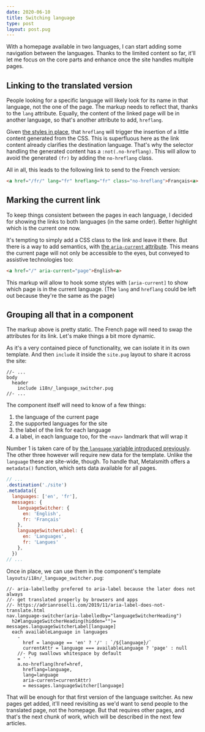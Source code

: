 ```yaml
---
date: 2020-06-10
title: Switching language
type: post
layout: post.pug
---
```

With a homepage available in two languages, I can start adding some navigation between the languages. Thanks to the limited content so far, it'll let me focus on the core parts and enhance once the site handles multiple pages.

Linking to the translated version
---

People looking for a specific language will likely look for its name in that language, not the one of the page. The markup needs to reflect that, thanks to the `lang` attribute. Equally, the content of the linked page will be in another language, so that's another attribute to add, `hreflang`.

Given [the styles in place][hreflang-styling], that `hreflang` will trigger the insertion of a little content generated from the CSS. This is superfluous here as the link content already clarifies the destination language. That's why the selector handling the generated content has a `:not(.no-hreflang)`. This will allow to avoid the generated `(fr)` by adding the `no-hreflang` class.

All in all, this leads to the following link to send to the French version:

```html
<a href="/fr/" lang="fr" hreflang="fr" class="no-hreflang">Français<a>
```

Marking the current link
---

To keep things consistent between the pages in each language, I decided for showing the links to both languages (in the same order). Better highlight which is the current one now.

It's tempting to simply add a CSS class to the link and leave it there. But there is a way to add semantics, with [the `aria-current` attribute][aria-current]. This means the current page will not only be accessible to the eyes, but conveyed to assistive technologies too:

```html
<a href="/" aria-current="page">English<a>
```

This markup will allow to hook some styles with `[aria-current]` to show which page is in the current language. (The `lang` and `hreflang` could be left out because they're the same as the page)

Grouping all that in a component
---
The markup above is pretty static. The French page will need to swap the attributes for its link. Let's make things a bit more dynamic. 

As it's a very contained piece of functionality, we can isolate it in its own template. And then `include` it inside the `site.pug` layout to share it across the site:

```pug
//- ...
body
  header
    include i18n/_language_switcher.pug
//- ...
```

The component itself will need to know of a few things:

1. the language of the current page
2. the supported languages for the site
3. the label of the link for each language
4. a label, in each language too, for the `<nav>` landmark that will wrap it

Number 1 is taken care of by [the `language` variable introduced previously][language-variable]. The other three however will require new data for the template. Unlike the `language` these are site-wide, though. To handle that, Metalsmith offers a `metadata()` function, which sets data available for all pages.

```js
// ...
.destination('./site')
.metadata({
  languages: ['en', 'fr'],
  messages: {
    languageSwitcher: {
      en: 'English',
      fr: 'Français'
    },
    languageSwitcherLabel: {
      en: 'Languages',
      fr: 'Langues'
    },
  })
// ...
```

Once in place, we can use them in the component's template `layouts/i18n/_language_switcher.pug`:

```pug
//- aria-labelledby prefered to aria-label because the later does not always
//- get translated properly by browsers and apps
//- https://adrianroselli.com/2019/11/aria-label-does-not-translate.html
nav.language-switcher(aria-labelledby="languageSwitcherHeading")
  h2#languageSwitcherHeading(hidden="")= messages.languageSwitcherLabel[language]
  each availableLanguage in languages
    -
      href = language == 'en' ? '/' : `/${language}/`
      currentAttr = language === availableLanguage ? 'page' : null
    //- Pug swallows whitespace by default
    = ' '
    a.no-hreflang(href=href,
      hreflang=language,
      lang=language
      aria-current=currentAttr)
      = messages.languageSwitcher[language]
```

That will be enough for that first version of the language switcher. As new pages get added, it'll need revisiting as we'd want to send people to the translated page, not the homepage. But that requires other pages, and that's the next chunk of work, which will be described in the next few articles.

[aria-current]: https://tink.uk/using-the-aria-current-attribute/
[language-variable]: ../first-step-towards-internationalisation/#describing-the-content-language-in-the-markup
[hreflang-styling]: ../first-step-towards-internationalisation/#linking-to-content-in-a-different-language
